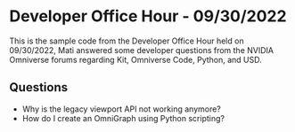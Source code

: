 # Developer Office Hour - 09/30/2022
This is the sample code from the Developer Office Hour held on 09/30/2022, Mati answered some developer questions 
from the NVIDIA Omniverse forums regarding Kit, Omniverse Code, Python, and USD.

## Questions
- Why is the legacy viewport API not working anymore?
- How do I create an OmniGraph using Python scripting?

